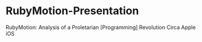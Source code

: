 RubyMotion-Presentation
=======================

RubyMotion:  Analysis of a Proletarian [Programming] Revolution Circa Apple iOS
